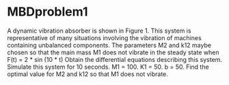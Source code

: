 # MBDproblem1
A dynamic vibration absorber is shown in Figure 1. This system
is representative of many situations involving the vibration of machines containing
unbalanced components. The parameters M2 and k12 maybe chosen so that the main
mass M1 does not vibrate in the steady state when F(t) = 2 * sin (10 * t)
Obtain the differential equations describing this system.
Simulate this system for 10 seconds. M1 = 100. K1 = 50. b = 50.
Find the optimal value for M2 and k12 so that M1 does not vibrate.

